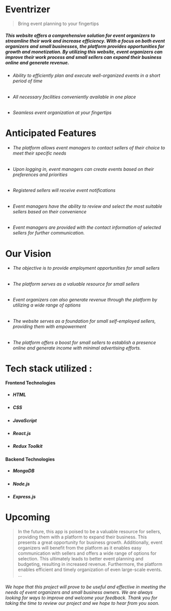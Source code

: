 # Eventrizer
> Bring event planning to your fingertips


##### This website offers a comprehensive solution for event organizers to streamline their work and increase efficiency. With a focus on both event organizers and small businesses, the platform provides opportunities for growth and monetization. By utilizing this website, event organizers can improve their work process and small sellers can expand their business online and generate revenue. 

- ###### Ability to efficiently plan and execute well-organized events in a short period of time
- ###### All necessary facilities conveniently available in one place
- ###### Seamless event organization at your fingertips

# Anticipated Features

- ###### The platform allows event managers to contact sellers of their choice to meet their specific needs
- ###### Upon logging in, event managers can create events based on their preferences and priorities
- ###### Registered sellers will receive event notifications
- ###### Event managers have the ability to review and select the most suitable sellers based on their convenience
- ###### Event managers are provided with the contact information of selected sellers for further communication.

# Our Vision
- ###### The objective is to provide employment opportunities for small sellers
- ###### The platform serves as a valuable resource for small sellers
- ###### Event organizers can also generate revenue through the platform by utilizing a wide range of options
- ###### The website serves as a foundation for small self-employed sellers, providing them with empowerment
- ###### The platform offers a boost for small sellers to establish a presence online and generate income with minimal advertising efforts.


# Tech stack utilized :

#### Frontend Technologies
- ##### HTML
- ##### CSS
- ##### JavaScript   
- ##### React.js
- ##### Redux Toolkit

#### Backend Technologies

- ##### MongoDB
- ##### Node.js
- ##### Express.js   

 

# Upcoming
> In the future, this app is poised to be a valuable resource for sellers, providing them with a platform to expand their business. This presents a great opportunity for business growth. Additionally, event organizers will benefit from the platform as it enables easy communication with sellers and offers a wide range of options for selection. This ultimately leads to better event planning and budgeting, resulting in increased revenue. Furthermore, the platform enables efficient and timely organization of even large-scale events.
...
###### We hope that this project will prove to be useful and effective in meeting the needs of event organizers and small business owners. We are always looking for ways to improve and welcome your feedback. Thank you for taking the time to review our project and we hope to hear from you soon.
